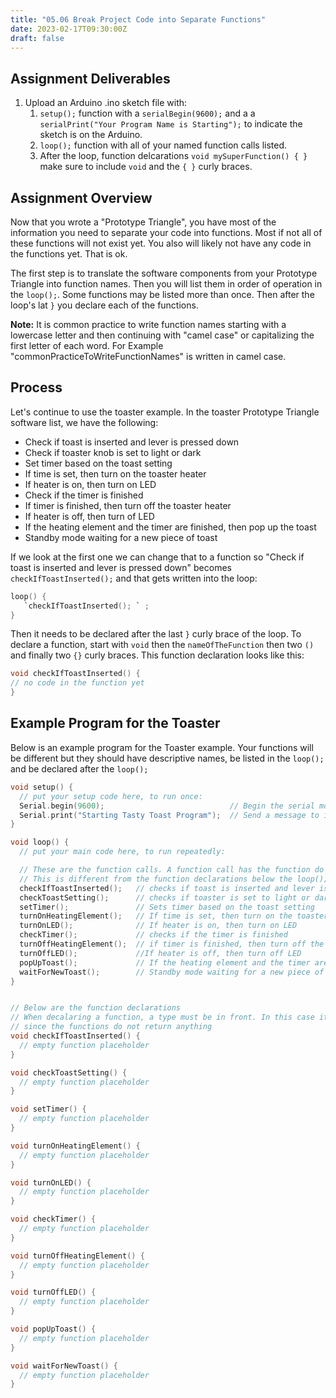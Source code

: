 ```yaml
---
title: "05.06 Break Project Code into Separate Functions"
date: 2023-02-17T09:30:00Z
draft: false
---
```


## Assignment Deliverables

1. Upload an Arduino .ino sketch file with:
   1. `setup();` function with a `serialBegin(9600);` and a a `serialPrint("Your Program Name is Starting");` to indicate the sketch is on the Arduino.
   2. `loop();` function with all of your named function calls listed.
   3. After the loop, function delcarations `void mySuperFunction() { }` make sure to include `void` and the `{ }` curly braces.

## Assignment Overview

Now that you wrote a "Prototype Triangle", you have most of the information you need to separate your code into functions. Most if not all of these functions will not exist yet. You also will likely not have any code in the functions yet. That is ok.

The first step is to translate the software components from your Prototype Triangle into function names. Then you will list them in order of operation in the `loop();`. Some functions may be listed more than once. Then after the loop's lat `}` you declare each of the functions.

**Note:** It is common practice to write function names starting with a lowercase letter and then continuing with "camel case" or capitalizing the first letter of each word. For Example "commonPracticeToWriteFunctionNames" is written in camel case.

## Process

Let's continue to use the toaster example. In the toaster Prototype Triangle software list, we have the following:

- Check if toast is inserted and lever is pressed down
- Check if toaster knob is set to light or dark
- Set timer based on the toast setting
- If time is set, then turn on the toaster heater
- If heater is on, then turn on LED
- Check if the timer is finished
- If timer is finished, then turn off the toaster heater
- If heater is off, then turn of LED
- If the heating element and the timer are finished, then pop up the toast
- Standby mode waiting for a new piece of toast

If we look at the first one we can change that to a function so "Check if toast is inserted and lever is pressed down" becomes `checkIfToastInserted();` and that gets written into the loop:

```C
loop() {
   `checkIfToastInserted(); ` ;
}
```

Then it needs to be declared after the last `}` curly brace of the loop. To declare a function, start with `void` then the `nameOfTheFunction` then two `()` and finally two `{}` curly braces. This function declaration looks like this:

```C
void checkIfToastInserted() {
// no code in the function yet
}

```

## Example Program for the Toaster

Below is an example program for the Toaster example. Your functions will be different but they should have descriptive names, be listed in the `loop();` and be declared after the `loop();`

```C
void setup() {
  // put your setup code here, to run once:
  Serial.begin(9600);                            // Begin the serial monitor at speed 9600
  Serial.print("Starting Tasty Toast Program");  // Send a message to indicate the sketch started
}

void loop() {
  // put your main code here, to run repeatedly:

  // These are the function calls. A function call has the function do its task
  // This is different from the function declarations below the loop();
  checkIfToastInserted();   // checks if toast is inserted and lever is pressed down
  checkToastSetting();      // checks if toaster is set to light or dark
  setTimer();               // Sets timer based on the toast setting
  turnOnHeatingElement();   // If time is set, then turn on the toaster heater
  turnOnLED();              // If heater is on, then turn on LED
  checkTimer();             // checks if the timer is finished
  turnOffHeatingElement();  // if timer is finished, then turn off the toaster heater
  turnOffLED();             //If heater is off, then turn off LED
  popUpToast();             // If the heating element and the timer are finished, then pop up the toast
  waitForNewToast();        // Standby mode waiting for a new piece of toast
}


// Below are the function declarations
// When decalaring a function, a type must be in front. In this case it is void
// since the functions do not return anything
void checkIfToastInserted() {
  // empty function placeholder
}

void checkToastSetting() {
  // empty function placeholder
}

void setTimer() {
  // empty function placeholder
}

void turnOnHeatingElement() {
  // empty function placeholder
}

void turnOnLED() {
  // empty function placeholder
}

void checkTimer() {
  // empty function placeholder
}

void turnOffHeatingElement() {
  // empty function placeholder
}

void turnOffLED() {
  // empty function placeholder
}

void popUpToast() {
  // empty function placeholder
}

void waitForNewToast() {
  // empty function placeholder
}

```
